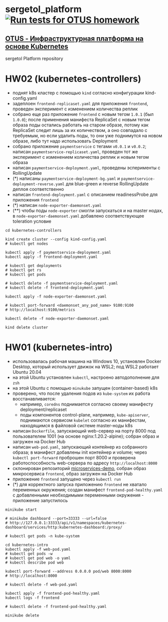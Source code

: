 # sergetol_platform [![Run tests for OTUS homework](https://github.com/otus-kuber-2021-12/sergetol_platform/actions/workflows/run-tests.yml/badge.svg)](https://github.com/otus-kuber-2021-12/sergetol_platform/actions/workflows/run-tests.yml)
## [OTUS - Инфраструктурная платформа на основе Kubernetes](https://otus.ru/lessons/infrastrukturnaya-platforma-na-osnove-kubernetes/)
sergetol Platform repository


# HW02 (kubernetes-controllers)

- поднят k8s кластер с помощью `kind` согласно конфигурации kind-config.yaml
- задеплоен `frontend-replicaset.yaml` для приложения `frontend`, проведен эксперимент с изменением количества реплик
- собрано еще раз приложение `frontend` с новым тегом `1.0.1` (был `1.0.0`); после применения манифеста ReplicaSet с новым тегом образа поды остались работать на старом образе, потому как ReplicaSet следит лишь за их количеством, а оно совпадало с требуемым, но если удалить поды, то они уже поднимутся на новом образе, либо тут надо использовать Deployment
- собрано приложение `paymentservice` с тегами `v0.0.1` и `v0.0.2`; написан `paymentservice-replicaset.yaml`, проведен тот же эксперимент с изменением количества реплик и новым тегом образа
- написан `paymentservice-deployment.yaml`, проведены эсперименты с RollingUpdate
- (*) написаны `paymentservice-deployment-bg.yaml` и `paymentservice-deployment-reverse.yaml` для blue-green и reverse RollingUpdate деплоя соответственно
- написан `frontend-deployment.yaml` с описанием readinessProbe для приложения `frontend`
- (*) написан `node-exporter-daemonset.yaml`
- (**) чтобы поды `node-exporter` смогли запускаться и на master нодах, в `node-exporter-daemonset.yaml` добавлено соответствующее toleration условие

```
cd kubernetes-controllers

kind create cluster --config kind-config.yaml
# kubectl get nodes

kubectl apply -f paymentservice-deployment.yaml
kubectl apply -f frontend-deployment.yaml

# kubectl get deployments
# kubectl get rs
# kubectl get pods

# kubectl delete -f paymentservice-deployment.yaml
# kubectl delete -f frontend-deployment.yaml

kubectl apply -f node-exporter-daemonset.yaml

# kubectl port-forward <daemonset_any_pod_name> 9100:9100
# http://localhost:9100/metrics

kubectl delete -f node-exporter-daemonset.yaml

kind delete cluster
```


# HW01 (kubernetes-intro)

- использовалась рабочая машина на Windows 10, установлен Docker Desktop, который использует движок на WSL2; под WSL2 работает Ubuntu 20.04
- на этой Ubuntu установлен `kubectl`, настроено автодополнение для `zsh`
- на этой Ubuntu с помощью `minukube` запущен (container-based) k8s
- проверено, что после удаления подов из `kube-system` их работа восстанавливается:
  - например, `coredns` поднимается согласно своему манифесту deployment/replicaset
  - поды компонентов control-plane, например, `kube-apiserver`, поднимаются сервисом `kubelet` согласно их манифестам, находящимся в файловой системе master-ноды k8s
- написан `Dockerfile`, запускающий web-сервер на порту 8000 под пользователем 1001 (на основе nginx:1.20.2-alpine); собран образ и загружен на Docker Hub
- написан `web-pod.yaml`, запускающий контейнер из собранного образа; в манифест добавлены init контейнер и volume; через `kubectl port-forward` проброшен порт 8000 и проверена работоспособность web-сервера по адресу `http://localhost:8000`
- склонирован репозиторий [microservices-demo](https://github.com/GoogleCloudPlatform/microservices-demo), собран образ микросервиса `frontend`, образ загружен на Docker Hub
- приложение `frontend` запущено через `kubectl run`
- (*) для корректного запуска приложению `frontend` не хватало переменных окружения; создан манифест `frontend-pod-healthy.yaml` с добавленными необходимыми переменными окружения - приложение запустилось

```
minikube start

# minikube dashboard --port=33333 --url=false
# http://127.0.0.1:33333/api/v1/namespaces/kubernetes-dashboard/services/http:kubernetes-dashboard:/proxy/

# kubectl get pods -n kube-system

cd kubernetes-intro
kubectl apply -f web-pod.yaml
# kubectl get pods -w
# kubectl get pod web -o yaml
# kubectl describe pod web

kubectl port-forward --address 0.0.0.0 pod/web 8000:8000
# http://localhost:8000

# kubectl delete -f web-pod.yaml

kubectl apply -f frontend-pod-healthy.yaml
kubectl logs -f frontend

# kubectl delete -f frontend-pod-healthy.yaml

minikube delete
```
